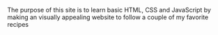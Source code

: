 The purpose of this site is to learn basic HTML, CSS and JavaScript
by making an visually appealing website to follow a couple of my favorite recipes